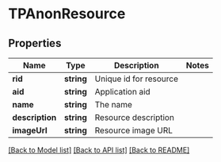 # TPAnonResource

## Properties
Name | Type | Description | Notes
------------ | ------------- | ------------- | -------------
**rid** | **string** | Unique id for resource | 
**aid** | **string** | Application aid | 
**name** | **string** | The name | 
**description** | **string** | Resource description | 
**imageUrl** | **string** | Resource image URL | 

[[Back to Model list]](../README.md#documentation-for-models) [[Back to API list]](../README.md#documentation-for-api-endpoints) [[Back to README]](../README.md)


